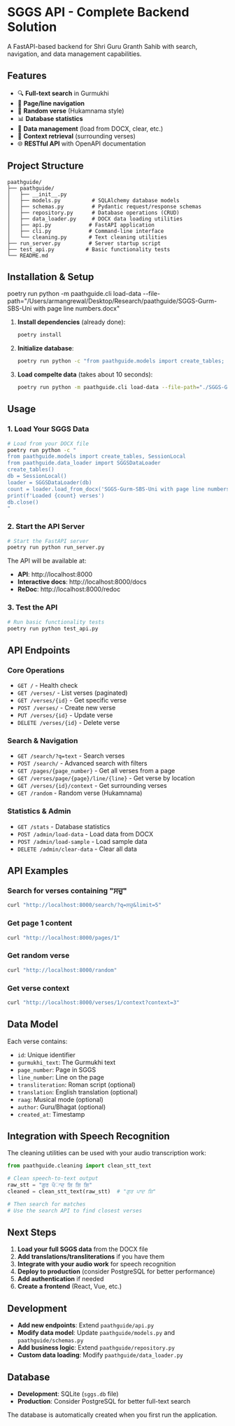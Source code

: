 # SGGS API - Complete Backend Solution

A FastAPI-based backend for Shri Guru Granth Sahib with search, navigation, and data management capabilities.

## Features

- 🔍 **Full-text search** in Gurmukhi
- 📖 **Page/line navigation**
- 🎲 **Random verse** (Hukamnama style)
- 📊 **Database statistics**
- 🔧 **Data management** (load from DOCX, clear, etc.)
- 🎯 **Context retrieval** (surrounding verses)
- 🌐 **RESTful API** with OpenAPI documentation

## Project Structure

```
paathguide/
├── paathguide/
│   ├── __init__.py
│   ├── models.py          # SQLAlchemy database models
│   ├── schemas.py         # Pydantic request/response schemas  
│   ├── repository.py      # Database operations (CRUD)
│   ├── data_loader.py     # DOCX data loading utilities
│   ├── api.py            # FastAPI application
│   ├── cli.py            # Command-line interface
│   └── cleaning.py       # Text cleaning utilities
├── run_server.py         # Server startup script
├── test_api.py          # Basic functionality tests
└── README.md
```

## Installation & Setup

poetry run python -m paathguide.cli load-data --file-path="/Users/armangrewal/Desktop/Research/paathguide/SGGS-Gurm-SBS-Uni with page line numbers.docx"

1. **Install dependencies** (already done):

   ```bash
   poetry install
   ```
2. **Initialize database**:

   ```bash
   poetry run python -c "from paathguide.models import create_tables; create_tables()"
   ```
3. **Load compelte data** (takes about 10 seconds):

   ```bash
   poetry run python -m paathguide.cli load-data --file-path="./SGGS-Gurm-SBS-Uni with page line numbers.docx"
   ```

## Usage

### 1. Load Your SGGS Data

```bash
# Load from your DOCX file
poetry run python -c "
from paathguide.models import create_tables, SessionLocal
from paathguide.data_loader import SGGSDataLoader
create_tables()
db = SessionLocal()
loader = SGGSDataLoader(db)
count = loader.load_from_docx('SGGS-Gurm-SBS-Uni with page line numbers.docx')
print(f'Loaded {count} verses')
db.close()
"
```

### 2. Start the API Server

```bash
# Start the FastAPI server
poetry run python run_server.py
```

The API will be available at:

- **API**: http://localhost:8000
- **Interactive docs**: http://localhost:8000/docs
- **ReDoc**: http://localhost:8000/redoc

### 3. Test the API

```bash
# Run basic functionality tests
poetry run python test_api.py
```

## API Endpoints

### Core Operations

- `GET /` - Health check
- `GET /verses/` - List verses (paginated)
- `GET /verses/{id}` - Get specific verse
- `POST /verses/` - Create new verse
- `PUT /verses/{id}` - Update verse
- `DELETE /verses/{id}` - Delete verse

### Search & Navigation

- `GET /search/?q=text` - Search verses
- `POST /search/` - Advanced search with filters
- `GET /pages/{page_number}` - Get all verses from a page
- `GET /verses/page/{page}/line/{line}` - Get verse by location
- `GET /verses/{id}/context` - Get surrounding verses
- `GET /random` - Random verse (Hukamnama)

### Statistics & Admin

- `GET /stats` - Database statistics
- `POST /admin/load-data` - Load data from DOCX
- `POST /admin/load-sample` - Load sample data
- `DELETE /admin/clear-data` - Clear all data

## API Examples

### Search for verses containing "ਸਚੁ"

```bash
curl "http://localhost:8000/search/?q=ਸਚੁ&limit=5"
```

### Get page 1 content

```bash
curl "http://localhost:8000/pages/1"
```

### Get random verse

```bash
curl "http://localhost:8000/random"
```

### Get verse context

```bash
curl "http://localhost:8000/verses/1/context?context=3"
```

## Data Model

Each verse contains:

- `id`: Unique identifier
- `gurmukhi_text`: The Gurmukhi text
- `page_number`: Page in SGGS
- `line_number`: Line on the page
- `transliteration`: Roman script (optional)
- `translation`: English translation (optional)
- `raag`: Musical mode (optional)
- `author`: Guru/Bhagat (optional)
- `created_at`: Timestamp

## Integration with Speech Recognition

The cleaning utilities can be used with your audio transcription work:

```python
from paathguide.cleaning import clean_stt_text

# Clean speech-to-text output
raw_stt = "ਗੁਰ ਪੱੱਾਦ ਸ਼ਿ ਸ਼ਿ ਸ਼ਿ"
cleaned = clean_stt_text(raw_stt)  # "ਗੁਰ ਪਾਦ ਸ਼ਿ"

# Then search for matches
# Use the search API to find closest verses
```

## Next Steps

1. **Load your full SGGS data** from the DOCX file
2. **Add translations/transliterations** if you have them
3. **Integrate with your audio work** for speech recognition
4. **Deploy to production** (consider PostgreSQL for better performance)
5. **Add authentication** if needed
6. **Create a frontend** (React, Vue, etc.)

## Development

- **Add new endpoints**: Extend `paathguide/api.py`
- **Modify data model**: Update `paathguide/models.py` and `paathguide/schemas.py`
- **Add business logic**: Extend `paathguide/repository.py`
- **Custom data loading**: Modify `paathguide/data_loader.py`

## Database

- **Development**: SQLite (`sggs.db` file)
- **Production**: Consider PostgreSQL for better full-text search

The database is automatically created when you first run the application.

